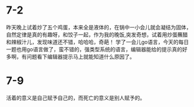# 7-2  
昨天晚上试着炒了五个鸡蛋，本来全是液体的，在锅中一小会儿就会凝结为固体，自然定律是真的有趣呀，和饺子一起，作为我的晚饭,突发奇想，试着用炒蛋蘸醋和辣椒汁儿，发现味道还不错，哈哈哈，奇葩！
学了一会儿go语言，今天的每日一题也用go语言做了，蛮不错的，强类型系统的语言，编辑器能给的提示真的好多啊，有问题看下编辑器提示马上就能知道什么原因了。  

# 7-9  

活着的意义是自己赋予自己的，而死亡的意义是别人赋予的。

